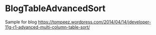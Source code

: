 # BlogTableAdvancedSort
Sample for blog https://tompeez.wordpress.com/2014/04/14/jdeveloper-11g-r1-advanced-multi-column-table-sort/
